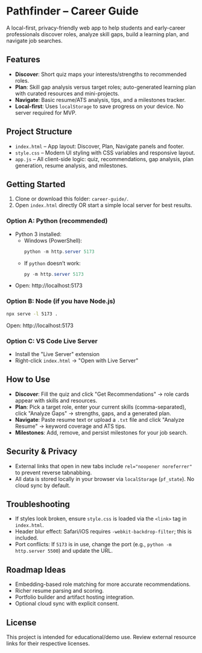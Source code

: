 # Pathfinder – Career Guide

A local-first, privacy-friendly web app to help students and early-career professionals discover roles, analyze skill gaps, build a learning plan, and navigate job searches.

## Features
- **Discover**: Short quiz maps your interests/strengths to recommended roles.
- **Plan**: Skill gap analysis versus target roles; auto-generated learning plan with curated resources and mini-projects.
- **Navigate**: Basic resume/ATS analysis, tips, and a milestones tracker.
- **Local-first**: Uses `localStorage` to save progress on your device. No server required for MVP.

## Project Structure
- `index.html` – App layout: Discover, Plan, Navigate panels and footer.
- `style.css` – Modern UI styling with CSS variables and responsive layout.
- `app.js` – All client-side logic: quiz, recommendations, gap analysis, plan generation, resume analysis, and milestones.

## Getting Started
1. Clone or download this folder: `career-guide/`.
2. Open `index.html` directly OR start a simple local server for best results.

### Option A: Python (recommended)
- Python 3 installed:
  - Windows (PowerShell):
    ```powershell
    python -m http.server 5173
    ```
  - If `python` doesn’t work:
    ```powershell
    py -m http.server 5173
    ```
- Open: http://localhost:5173

### Option B: Node (if you have Node.js)
```bash
npx serve -l 5173 .
```
Open: http://localhost:5173

### Option C: VS Code Live Server
- Install the "Live Server" extension
- Right-click `index.html` → "Open with Live Server"

## How to Use
- **Discover**: Fill the quiz and click "Get Recommendations" → role cards appear with skills and resources.
- **Plan**: Pick a target role, enter your current skills (comma-separated), click "Analyze Gaps" → strengths, gaps, and a generated plan.
- **Navigate**: Paste resume text or upload a `.txt` file and click "Analyze Resume" → keyword coverage and ATS tips.
- **Milestones**: Add, remove, and persist milestones for your job search.

## Security & Privacy
- External links that open in new tabs include `rel="noopener noreferrer"` to prevent reverse tabnabbing.
- All data is stored locally in your browser via `localStorage` (`pf_state`). No cloud sync by default.

## Troubleshooting
- If styles look broken, ensure `style.css` is loaded via the `<link>` tag in `index.html`.
- Header blur effect: Safari/iOS requires `-webkit-backdrop-filter`; this is included.
- Port conflicts: If `5173` is in use, change the port (e.g., `python -m http.server 5500`) and update the URL.

## Roadmap Ideas
- Embedding-based role matching for more accurate recommendations.
- Richer resume parsing and scoring.
- Portfolio builder and artifact hosting integration.
- Optional cloud sync with explicit consent.

## License
This project is intended for educational/demo use. Review external resource links for their respective licenses.